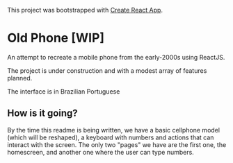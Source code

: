 This project was bootstrapped with [Create React App](https://github.com/facebook/create-react-app).

# Old Phone [WIP]

An attempt to recreate a mobile phone from the early-2000s using ReactJS.

The project is under construction and with a modest array of features planned.

The interface is in Brazilian Portuguese

## How is it going?

By the time this readme is being written, we have a basic cellphone model (which will be reshaped), a keyboard with numbers and actions that can interact with the screen. The only two "pages" we have are the first one, the homescreen, and another one where the user can type numbers. 
